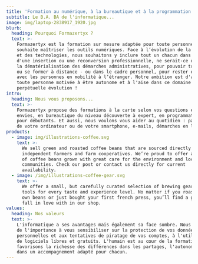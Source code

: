 ```yaml
---
title: 'Formation au numérique, à la bureautique et à la programmation Java'
subtitle: Le B.A. BA de l'informatique...
image: img/laptop-2838917_1920.jpg
blurb:
  heading: Pourquoi Formazertyx ?
  text: >-
    Formazertyx est la formation sur mesure adaptée pour toute personne qui
    souhaite maîtriser les outils numériques. Face à l’évolution de la société
    et des technologies, nous souhaitons y inclure tout un chacun dans le cadre
    d'une insertion ou une reconversion professionnelle, ne serait-ce que pour
    la dématérialisation des démarches administratives, pour pouvoir travailler
    ou se former à distance - ou dans le cadre personnel, pour rester en contact
    avec les personnes en mobilité à l’étranger. Notre ambition est d'aider
    toute personne motivée à être autonome et à l'aise dans ce domaine en
    perpétuelle évolution !
intro:
  heading: Nous vous proposons...
  text: >-
    Formazertyx propose des formations à la carte selon vos questions et vos
    envies, en bureautique du niveau découverte à expert, en programmation Java
    pour débutants. Et aussi, nous voulons vous aider au quotidien : paramétrage
    de votre ordinateur ou de votre smartphone, e-mails, démarches en ligne...
products:
  - image: img/illustrations-coffee.svg
    text: >-
      We sell green and roasted coffee beans that are sourced directly from
      independent farmers and farm cooperatives. We’re proud to offer a variety
      of coffee beans grown with great care for the environment and local
      communities. Check our post or contact us directly for current
      availability.
  - image: /img/illustrations-coffee-gear.svg
    text: >-
      We offer a small, but carefully curated selection of brewing gear and
      tools for every taste and experience level. No matter if you roast your
      own beans or just bought your first french press, you’ll find a gadget to
      fall in love with in our shop.
values:
  heading: Nos valeurs
  text: >-
    L'informatique a ses avantages mais également sa face sombre. Nous accordons
    de l'importance à vous sensibiliser sur la protection de vos données
    personnelles et aux tentatives de piratage de vos comptes, à l'utilisation
    de logiciels libres et gratuits. L'humain est au cœur de la formation, nous
    favorisons la richesse des différences dans les partages, l'autonomisation
    dans un accompagnement adapté pour chacun.
---
```

